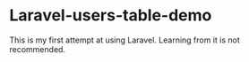 # Laravel-users-table-demo
This is my first attempt at using Laravel. Learning from it is not recommended.
